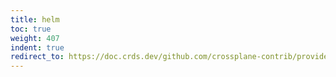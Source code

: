 ```yaml
---
title: helm
toc: true
weight: 407
indent: true
redirect_to: https://doc.crds.dev/github.com/crossplane-contrib/provider-helm
---
```


